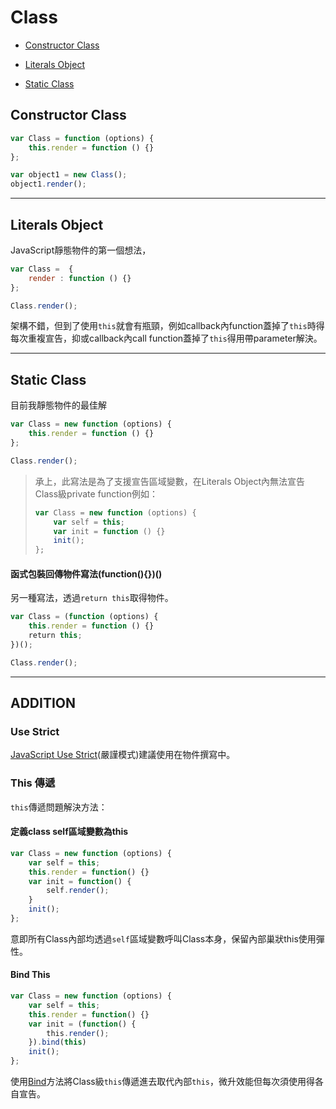 Class 
=====

- [Constructor Class](#constructor-class)

- [Literals Object](#literals-object)

- [Static Class](#static-class)


## Constructor Class

```javascript
var Class = function (options) {
    this.render = function () {}
};

var object1 = new Class();
object1.render(); 
```

---

## Literals Object

JavaScript靜態物件的第一個想法，

```javascript
var Class =  {
    render : function () {}
};

Class.render(); 
```

架構不錯，但到了使用`this`就會有瓶頸，例如callback內function蓋掉了`this`時得每次重複宣告，抑或callback內call function蓋掉了`this`得用帶parameter解決。

---

## Static Class

目前我靜態物件的最佳解

```javascript
var Class = new function (options) {
    this.render = function () {}
};

Class.render(); 
```

> 承上，此寫法是為了支援宣告區域變數，在Literals Object內無法宣告Class級private function例如：
> 
> ```javascript
> var Class = new function (options) {
>     var self = this;
>     var init = function () {}
>     init();
> };
> ```

#### 函式包裝回傳物件寫法(function(){})()

另一種寫法，透過`return this`取得物件。

```javascript
var Class = (function (options) {
    this.render = function () {}
    return this;
})();

Class.render(); 
```

---

ADDITION 
--------

### Use Strict

[JavaScript Use Strict](https://www.w3schools.com/js/js_strict.asp)(嚴謹模式)建議使用在物件撰寫中。


### This 傳遞

`this`傳遞問題解決方法：

#### 定義class self區域變數為this

```javascript
var Class = new function (options) {
    var self = this;
    this.render = function() {}
    var init = function() {
        self.render();
    }
    init();
};
```

意即所有Class內部均透過`self`區域變數呼叫Class本身，保留內部巢狀this使用彈性。

#### Bind This

```javascript
var Class = new function (options) {
    var self = this;
    this.render = function() {}
    var init = (function() {
        this.render();
    }).bind(this)
    init();
};
```

使用[Bind](https://developer.mozilla.org/en-US/docs/Web/JavaScript/Reference/Global_Objects/Function/bind)方法將Class級`this`傳遞進去取代內部`this`，微升效能但每次須使用得各自宣告。
